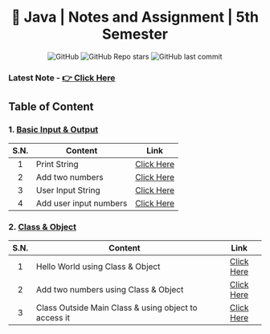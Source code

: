 <div align="center">

# 📜 Java | Notes and Assignment | 5th Semester

![GitHub](https://img.shields.io/github/license/zmercury/fifth-java?style=for-the-badge)
![GitHub Repo stars](https://img.shields.io/github/stars/zmercury/fifth-java?style=for-the-badge)
![GitHub last commit](https://img.shields.io/github/last-commit/zmercury/fifth-java?style=for-the-badge)

</div>

<!-- ### Latest Assignment - [👉 Click Here](/Assignment/) -->
### Latest Note - [👉 Click Here](#)
## Table of Content

### 1. [Basic Input & Output](/Java/Basic_IO/)
|S.N.|Content|Link|
|:-:|---------|:---------:|
|1|Print String|[Click Here](/Java/Basic_IO/printString.java)|
|2|Add two numbers|[Click Here](/Java/Basic_IO/addNum.java)|
|3|User Input String|[Click Here](/Java/Basic_IO/userInputString.java)|
|4|Add user input numbers|[Click Here](/Java/Basic_IO/addUserInputNumbers.java)|

### 2. [Class & Object](/Java/Basic_IO/_Class_Object/)
|S.N.|Content|Link|
|:-:|---------|:---------:|
|1|Hello World using Class & Object|[Click Here](/Java/Basic_IO/_Class_Object/HelloWorld.java)|
|2|Add two numbers using Class & Object|[Click Here](/Java/Basic_IO/_Class_Object/AddTwoNums.java)|
|3|Class Outside Main Class & using object to access it|[Click Here](/Java/Basic_IO/_Class_Object/ClassOutsideMain.java)|
